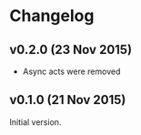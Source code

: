 # Changelog

## v0.2.0 (23 Nov 2015)

- Async acts were removed

## v0.1.0 (21 Nov 2015)

Initial version.
